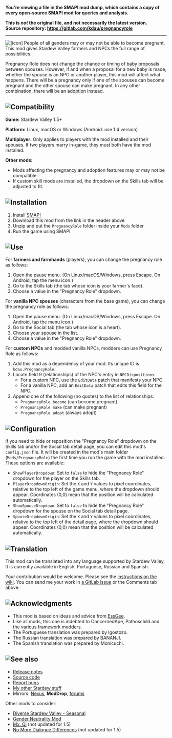 **You're viewing a file in the SMAPI mod dump, which contains a copy of every open-source SMAPI mod
for queries and analysis.**

**This is _not_ the original file, and not necessarily the latest version.**  
**Source repository: https://gitlab.com/kdau/pregnancyrole**

----

![[icon]](https://www.kdau.com/PregnancyRole/icon.png) People of all genders may or may not be able to become pregnant. This mod gives Stardew Valley farmers and NPCs the full range of possibilities.

Pregnancy Role does not change the chance or timing of baby proposals between spouses. However, if and when a proposal for a new baby is made, whether the spouse is an NPC or another player, this mod will affect what happens. There will be a pregnancy only if one of the spouses can become pregnant and the other spouse can make pregnant. In any other combination, there will be an adoption instead.

## ![Compatibility](https://www.kdau.com/headers/compatibility.png)

**Game:** Stardew Valley 1.5+

**Platform:** Linux, macOS or Windows (Android: use 1.4 version)

**Multiplayer:** Only applies to players with the mod installed and their spouses. If two players marry in-game, they must both have the mod installed.

**Other mods:**

* Mods affecting the pregnancy and adoption features may or may not be compatible.
* If custom skill mods are installed, the dropdown on the Skills tab will be adjusted to fit.

## ![Installation](https://www.kdau.com/headers/installation.png)

1. Install [SMAPI](https://smapi.io/)
1. Download this mod from the link in the header above
1. Unzip and put the `PregnancyRole` folder inside your `Mods` folder
1. Run the game using SMAPI

## ![Use](https://www.kdau.com/headers/use.png)

For **farmers and farmhands** (players), you can change the pregnancy role as follows:

1. Open the pause menu. (On Linux/macOS/Windows, press Escape. On Android, tap the menu icon.)
1. Go to the Skills tab (the tab whose icon is your farmer's face).
1. Choose a value in the "Pregnancy Role" dropdown.

For **vanilla NPC spouses** (characters from the base game), you can change the pregnancy role as follows:

1. Open the pause menu. (On Linux/macOS/Windows, press Escape. On Android, tap the menu icon.)
1. Go to the Social tab (the tab whose icon is a heart).
1. Choose your spouse in the list.
1. Choose a value in the "Pregnancy Role" dropdown.

For **custom NPCs** and modded vanilla NPCs, modders can use Pregnancy Role as follows:

1. Add this mod as a dependency of your mod. Its unique ID is `kdau.PregnancyRole`.
1. Locate field 9 (relationships) of the NPC's entry in `NPCDispositions`:
	* For a custom NPC, use the `EditData` patch that manifests your NPC.
	* For a vanilla NPC, add an `EditData` patch that edits this field for the NPC.
1. Append one of the following (no quotes) to the list of relationships:
	* `PregnancyRole become` (can become pregnant)
	* `PregnancyRole make` (can make pregnant)
	* `PregnancyRole adopt` (always adopt)

## ![Configuration](https://www.kdau.com/headers/configuration.png)

If you need to hide or reposition the "Pregnancy Role" dropdown on the Skills tab and/or the Social tab detail page, you can edit this mod's `config.json` file. It will be created in the mod's main folder (`Mods/PregnancyRole`) the first time you run the game with the mod installed. These options are available:

* `ShowPlayerDropdown`: Set to `false` to hide the "Pregnancy Role" dropdown for the player on the Skills tab.
* `PlayerDropdownOrigin`: Set the `X` and `Y` values to pixel coordinates, relative to the top left of the game menu, where the dropdown should appear. Coordinates (0,0) mean that the position will be calculated automatically.
* `ShowSpouseDropdown`: Set to `false` to hide the "Pregnancy Role" dropdown for the spouse on the Social tab detail page.
* `SpouseDropdownOrigin`: Set the `X` and `Y` values to pixel coordinates, relative to the top left of the detail page, where the dropdown should appear. Coordinates (0,0) mean that the position will be calculated automatically.

## ![Translation](https://www.kdau.com/headers/translation.png)

This mod can be translated into any language supported by Stardew Valley. It is currently available in English, Portuguese, Russian and Spanish.

Your contribution would be welcome. Please see the [instructions on the wiki](https://stardewvalleywiki.com/Modding:Translations). You can send me your work in [a GitLab issue](https://gitlab.com/kdau/pregnancyrole/-/issues) or the Comments tab above.

## ![Acknowledgments](https://www.kdau.com/headers/acknowledgments.png)

* This mod is based on ideas and advice from [EssGee](https://www.nexusmods.com/stardewvalley/users/83595503).
* Like all mods, this one is indebted to ConcernedApe, Pathoschild and the various framework modders.
* The Portuguese translation was prepared by Igostozo.
* The Russian translation was prepared by BANANJI.
* The Spanish translation was prepared by Monicuchi.

## ![See also](https://www.kdau.com/headers/see-also.png)

* [Release notes](https://gitlab.com/kdau/pregnancyrole/-/blob/main/doc/RELEASE-NOTES.md)
* [Source code](https://gitlab.com/kdau/pregnancyrole)
* [Report bugs](https://gitlab.com/kdau/pregnancyrole/-/issues)
* [My other Stardew stuff](https://www.kdau.com/stardew)
* Mirrors:
	[Nexus](https://www.nexusmods.com/stardewvalley/mods/5762),
	**ModDrop**,
	[forums](https://forums.stardewvalley.net/resources/pregnancy-role.53/)

Other mods to consider:

* [Diverse Stardew Valley - Seasonal](https://www.moddrop.com/stardew-valley/mods/580603-diverse-stardew-valley-dsv-seasonal)
* [Gender Neutrality Mod](https://www.nexusmods.com/stardewvalley/mods/722)
* [Mx. Qi](https://www.nexusmods.com/stardewvalley/mods/4310) (not updated for 1.5)
* [No More Dialogue Differences](https://www.nexusmods.com/stardewvalley/mods/4459) (not updated for 1.5)

